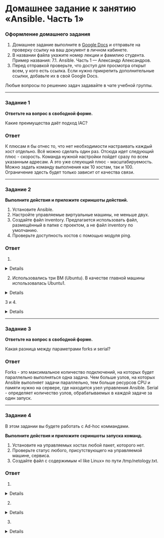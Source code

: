 # Домашнее задание к занятию «Ansible. Часть 1»

### Оформление домашнего задания

1. Домашнее задание выполните в [Google Docs](https://docs.google.com/) и отправьте на проверку ссылку на ваш документ в личном кабинете.  
1. В названии файла укажите номер лекции и фамилию студента. Пример названия: 7.1. Ansible. Часть 1 — Александр Александров.
1. Перед отправкой проверьте, что доступ для просмотра открыт всем, у кого есть ссылка. Если нужно прикрепить дополнительные ссылки, добавьте их в свой Google Docs.

Любые вопросы по решению задач задавайте в чате учебной группы.

---

### Задание 1

**Ответьте на вопрос в свободной форме.**

Какие преимущества даёт подход IAC?

### Ответ

К плюсам я бы отнес то, что нет необходимости настраивать каждый хост отдельно. Всё можно сделать один раз. Отсюда идет следующий плюс - скорость. Команда нужной настройки пойдет сразу по всем указанным адресам. А это уже слеующий плюс - масштабируемость. Можно задать команду выполнения как 10 хостам, так и 100. Ограничение здесть будет только зависит от качества связи.

---

### Задание 2 

**Выполните действия и приложите скриншоты действий.**

1. Установите Ansible.
2. Настройте управляемые виртуальные машины, не меньше двух.
3. Создайте файл inventory. Предлагается использовать файл, размещённый в папке с проектом, а не файл inventory по умолчанию.
4. Проверьте доступность хостов с помощью модуля ping.
 
### Ответ
1. 
<details>
  
![image](https://github.com/Ivashka80/Netology/assets/121082757/b175016b-819a-476e-8476-ecd653e40dc5)
 
</details>


2. Использовались три ВМ (Ubuntu). В качестве главной машины использовалась Ubuntu1. 

<details>

![image](https://github.com/Ivashka80/Netology/assets/121082757/30b1a77a-b8a8-46b9-b6f2-12d0ebec6144)
 
![image](https://github.com/Ivashka80/Netology/assets/121082757/ef79dd00-37bd-4980-b5e4-98ce2eb1c7d9)
 
</details>

3 и 4.

<details>

![image](https://github.com/Ivashka80/Netology/assets/121082757/4ff5debe-3e40-4bb6-9d7b-bf936d05b5b9)
 
</details>

---

### Задание 3 

**Ответьте на вопрос в свободной форме.**

Какая разница между параметрами forks и serial? 

### Ответ

Forks - это максимальное количество подключений, на которых будет параллельно выполняться одна задача. Чем больше узлов, на которых Ansible выполняет задачи параллельно, тем больше ресурсов CPU и памяти нужно на сервере, где находится узел управления Ansible. 
Serial - определяет количество узлов, обрабатываемых в каждой задаче за один запуск. 

---

### Задание 4 

В этом задании вы будете работать с Ad-hoc коммандами.

**Выполните действия и приложите скриншоты запуска команд.**

1. Установите на управляемых хостах любой пакет, которого нет.
2. Проверьте статус любого, присутствующего на управляемой машине, сервиса. 
3. Создайте файл с содержимым «I like Linux» по пути /tmp/netology.txt.
 

 ### Ответ

1.
<details>

![image](https://github.com/Ivashka80/Netology/assets/121082757/58a22d8e-08cf-4c6b-be0f-6b25168e57d8)
 
</details>

2.
<details>

![image](https://github.com/Ivashka80/Netology/assets/121082757/2b249b3b-47f3-46ea-ad07-8f881a9ad708)
 
</details>

3.
<details>

![image](https://github.com/Ivashka80/Netology/assets/121082757/f3262517-17b8-4bd2-b743-863387ec95df)
 
</details>
